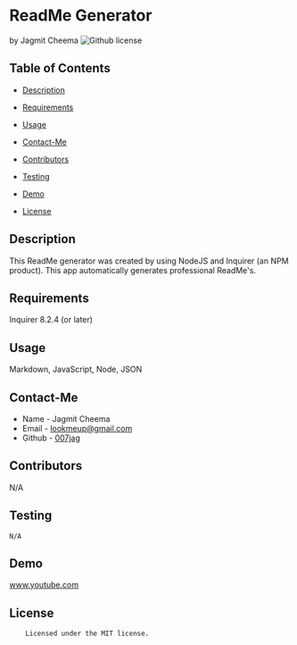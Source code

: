 # ReadMe Generator 
by Jagmit Cheema
![Github license](https://img.shields.io/badge/license-MIT-yellowgreen.svg)
## Table of Contents
* [Description](#description)
* [Requirements](#requirements)
* [Usage](#usage)
* [Contact-Me](#contact-me)
* [Contributors](#contributors)
* [Testing](#testing)
* [Demo](#demo)

* [License](#license)

## Description
This ReadMe generator was created by using NodeJS and Inquirer (an NPM product). This app automatically generates professional ReadMe's.
## Requirements
Inquirer 8.2.4 (or later)
## Usage
Markdown, JavaScript, Node, JSON
## Contact-Me
* Name - Jagmit Cheema
* Email - lookmeup@gmail.com
* Github - [007jag](https://github.com/007jag/)
## Contributors
N/A
## Testing
```
N/A
```
## Demo
www.youtube.com
## License

        Licensed under the MIT license.
